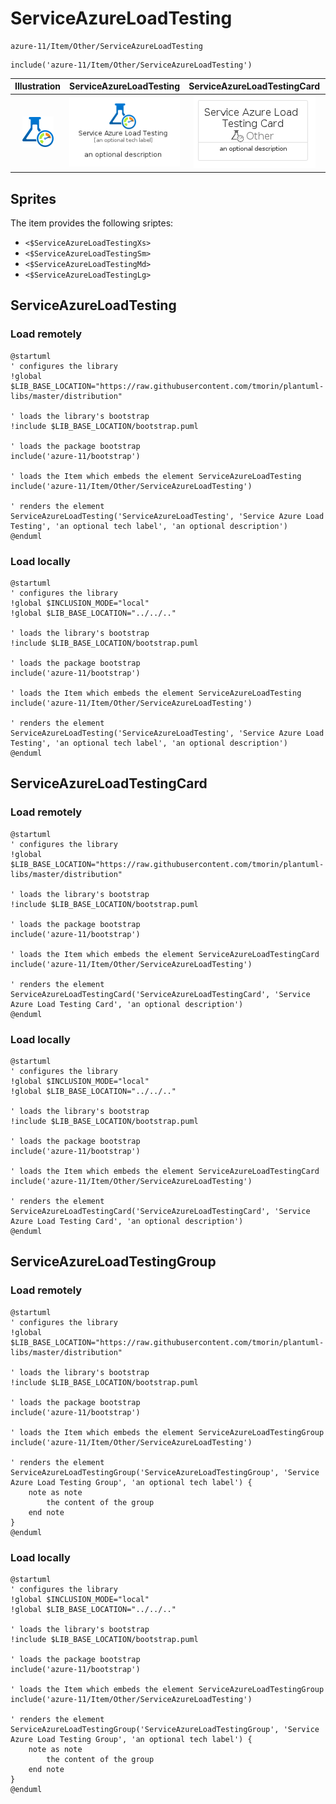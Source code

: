 # ServiceAzureLoadTesting


```text
azure-11/Item/Other/ServiceAzureLoadTesting
```

```text
include('azure-11/Item/Other/ServiceAzureLoadTesting')
```



| Illustration | ServiceAzureLoadTesting | ServiceAzureLoadTestingCard | ServiceAzureLoadTestingGroup |
| :---: | :---: | :---: | :---: |
| ![illustration for Illustration](../../../azure-11/Item/Other/ServiceAzureLoadTesting.png) | ![illustration for ServiceAzureLoadTesting](../../../azure-11/Item/Other/ServiceAzureLoadTesting.Local.png) | ![illustration for ServiceAzureLoadTestingCard](../../../azure-11/Item/Other/ServiceAzureLoadTestingCard.Local.png) | ![illustration for ServiceAzureLoadTestingGroup](../../../azure-11/Item/Other/ServiceAzureLoadTestingGroup.Local.png) |



## Sprites
The item provides the following sriptes:

- `<$ServiceAzureLoadTestingXs>`
- `<$ServiceAzureLoadTestingSm>`
- `<$ServiceAzureLoadTestingMd>`
- `<$ServiceAzureLoadTestingLg>`





## ServiceAzureLoadTesting

### Load remotely
```plantuml
@startuml
' configures the library
!global $LIB_BASE_LOCATION="https://raw.githubusercontent.com/tmorin/plantuml-libs/master/distribution"

' loads the library's bootstrap
!include $LIB_BASE_LOCATION/bootstrap.puml

' loads the package bootstrap
include('azure-11/bootstrap')

' loads the Item which embeds the element ServiceAzureLoadTesting
include('azure-11/Item/Other/ServiceAzureLoadTesting')

' renders the element
ServiceAzureLoadTesting('ServiceAzureLoadTesting', 'Service Azure Load Testing', 'an optional tech label', 'an optional description')
@enduml
```

### Load locally
```plantuml
@startuml
' configures the library
!global $INCLUSION_MODE="local"
!global $LIB_BASE_LOCATION="../../.."

' loads the library's bootstrap
!include $LIB_BASE_LOCATION/bootstrap.puml

' loads the package bootstrap
include('azure-11/bootstrap')

' loads the Item which embeds the element ServiceAzureLoadTesting
include('azure-11/Item/Other/ServiceAzureLoadTesting')

' renders the element
ServiceAzureLoadTesting('ServiceAzureLoadTesting', 'Service Azure Load Testing', 'an optional tech label', 'an optional description')
@enduml
```

## ServiceAzureLoadTestingCard

### Load remotely
```plantuml
@startuml
' configures the library
!global $LIB_BASE_LOCATION="https://raw.githubusercontent.com/tmorin/plantuml-libs/master/distribution"

' loads the library's bootstrap
!include $LIB_BASE_LOCATION/bootstrap.puml

' loads the package bootstrap
include('azure-11/bootstrap')

' loads the Item which embeds the element ServiceAzureLoadTestingCard
include('azure-11/Item/Other/ServiceAzureLoadTesting')

' renders the element
ServiceAzureLoadTestingCard('ServiceAzureLoadTestingCard', 'Service Azure Load Testing Card', 'an optional description')
@enduml
```

### Load locally
```plantuml
@startuml
' configures the library
!global $INCLUSION_MODE="local"
!global $LIB_BASE_LOCATION="../../.."

' loads the library's bootstrap
!include $LIB_BASE_LOCATION/bootstrap.puml

' loads the package bootstrap
include('azure-11/bootstrap')

' loads the Item which embeds the element ServiceAzureLoadTestingCard
include('azure-11/Item/Other/ServiceAzureLoadTesting')

' renders the element
ServiceAzureLoadTestingCard('ServiceAzureLoadTestingCard', 'Service Azure Load Testing Card', 'an optional description')
@enduml
```

## ServiceAzureLoadTestingGroup

### Load remotely
```plantuml
@startuml
' configures the library
!global $LIB_BASE_LOCATION="https://raw.githubusercontent.com/tmorin/plantuml-libs/master/distribution"

' loads the library's bootstrap
!include $LIB_BASE_LOCATION/bootstrap.puml

' loads the package bootstrap
include('azure-11/bootstrap')

' loads the Item which embeds the element ServiceAzureLoadTestingGroup
include('azure-11/Item/Other/ServiceAzureLoadTesting')

' renders the element
ServiceAzureLoadTestingGroup('ServiceAzureLoadTestingGroup', 'Service Azure Load Testing Group', 'an optional tech label') {
    note as note
        the content of the group
    end note
}
@enduml
```

### Load locally
```plantuml
@startuml
' configures the library
!global $INCLUSION_MODE="local"
!global $LIB_BASE_LOCATION="../../.."

' loads the library's bootstrap
!include $LIB_BASE_LOCATION/bootstrap.puml

' loads the package bootstrap
include('azure-11/bootstrap')

' loads the Item which embeds the element ServiceAzureLoadTestingGroup
include('azure-11/Item/Other/ServiceAzureLoadTesting')

' renders the element
ServiceAzureLoadTestingGroup('ServiceAzureLoadTestingGroup', 'Service Azure Load Testing Group', 'an optional tech label') {
    note as note
        the content of the group
    end note
}
@enduml
```

